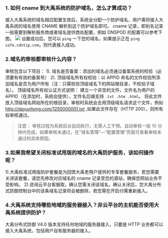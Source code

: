 ### 1. 如何 cname 到大禹系统的防护域名，怎么才算成功？
接入大禹系统的域名相应配置生效后，系统会分配一个防护域名，用户需将接入大禹系统的域名使用 CNAME 解析到这个防护域名即可。
cname 记录，即别名记录一般需要到解析服务商或者域名提供商处配置，例如 DNSPOD 的配置可以参考下图。
 ![](http://imgcache.tce.fsphere.cn/static/mccdn.qcloud.com/static/img/58a9195bd50faf417a08c062dc862437/image.png)
设置成功后，您可以 <span>```ping```</span> 一下您的域名，如果提示正在 <span>```ping safe.cdntip.com```</span>，则代表接入成功。

### 2.域名的审核都审核什么内容？
审核包含以下项目：
1). 域名是否备案：添加的域名必须通过备案系统的校验（必须要有有效的备案号）
2). 顶级域名所有权校验：以 APPID 命名的文件校验所添加域名是否为用户所有（注：只需校验顶级域名下的网站根目录，不校验子域名）。
顶级域名所有权认证方式说明：
建立一个非空的文件，文件名为用户的 APPID（在添加时，系统会提供），文件名后缀支持 <span>```.txt .htm .html```</span>。
将此文件放入顶级域名网站所在的根目录，审核时系统会去用顶级域名请求这个文件，例如 http://dayuxitong.com/1250000001.txt ,如果此文件存在（HTTP 200），则所有权审核通过。
>注意：
>审核过程为系统后台自动执行，无需人工干预。自动审核一般 10 分钟内完成，如果审核未通过，在“域名管理”—“配置管理”页面可查看审核未通过的具体原因。

### 3.如果我希望关闭标准试用版的域名的大禹防护服务，该如何操作呢？
1).大禹标准试用版防护套餐是为回馈大禹老用户提供的专享套餐服务，若您需要关闭该套餐，请您先修改对应域名的 cname 记录至您的源站，确保您网站业务不受影响。
2).咨询云平台客服取，确认您需关闭该域名，确认关闭后，您大禹分布式防御控制台中的该条域名记录将会被删除，若您需在开启付需重新接入。

### 4.大禹系统支持哪些地域的服务器接入？非云平台的主机能否使用大禹系统提供防护？
大禹分布式防御 V4.0 版本支持任何地域的服务器接入，只要是 HTTP 业务都可以接入大禹系统，包括用户自有服务器的接入。
 

